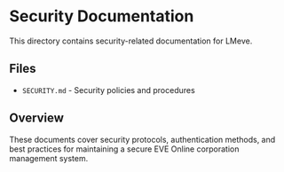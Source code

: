 # Security Documentation

This directory contains security-related documentation for LMeve.

## Files

- `SECURITY.md` - Security policies and procedures

## Overview

These documents cover security protocols, authentication methods, and best practices for maintaining a secure EVE Online corporation management system.